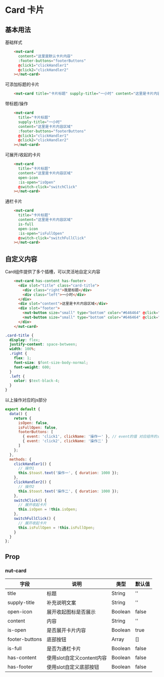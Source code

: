 # Card 卡片


## 基本用法

基础样式

```html
    <nut-card
      content="这里是默认卡片内容"
      :footer-buttons="footerButtons"
      @click1="clickHandler1"
      @click2="clickHandler2"
    ></nut-card>
```


可添加标题的卡片

```html
    <nut-card title="卡片标题" supply-title="一小时" content="这里是卡片内容区域"></nut-card>
```

带标题/操作
```html
    <nut-card
      title="卡片标题"
      supply-title="一小时"
      content="这里是卡片内容区域"
      :footer-buttons="footerButtons"
      @click1="clickHandler1"
      @click2="clickHandler2"
    ></nut-card>
```


可展开/收起的卡片

```html
    <nut-card
      title="卡片标题"
      content="这里是卡片内容区域"
      open-icon
      :is-open="isOpen"
      @switch-click="switchClick"
    ></nut-card>
```

通栏卡片

```html
    <nut-card
      title="卡片标题"
      content="这里是卡片内容区域"
      is-full
      open-icon
      :is-open="isFullOpen"
      @switch-click="switchFullClick"
    ></nut-card>
```
## 自定义内容
Card组件提供了多个插槽，可以灵活地自定义内容

```html
    <nut-card has-content has-footer>
      <div slot="title" class="card-title">
        <div class="right">我是标题</div>
        <div class="left">一小时</div>
      </div>
      <div slot="content">这里是卡片内容区域</div>
      <div slot="footer">
        <nut-button size="small" type="bottom" color="#646464" @click="clickHandler1">操作一</nut-button>
        <nut-button size="small" type="bottom" color="#646464" @click="clickHandler2">操作二</nut-button>
      </div>
    </nut-card>
```
```css
.card-title {
  display: flex;
  justify-content: space-between;
  width: 100%;
  .right {
    flex: 1;
    font-size: $font-size-body-normal;
    font-weight: 600;
  }
  .left {
    color: $text-black-4;
  }
}
```
以上操作对应的js部分
```javascript
export default {
  data() {
    return {
      isOpen: false,
      isFullOpen: false,
      footerButtons: [
        { event: 'click1', clickName: '操作一' }, // event的值 对应组件的点击事件 clickName为按钮显示的文案
        { event: 'click2', clickName: '操作二' }
      ]
    };
  },
  methods: {
    clickHandler1() {
      // 操作1
      this.$toast.text('操作一', { duration: 1000 });
    },
    clickHandler2() {
      // 操作2
      this.$toast.text('操作二', { duration: 1000 });
    },
    switchClick() {
      // 展开收起卡片
      this.isOpen = !this.isOpen;
    },
    switchFullClick() {
      // 展开收起卡片
      this.isFullOpen = !this.isFullOpen;
    }
  }
};
```


## Prop

### nut-card

| 字段    | 说明                                  | 类型   | 默认值                                                   |
|---------|---------------------------------------|--------|----------------------------------------------------------|
| title     | 标题 | String | '' |
| supply-title     | 补充说明文案 | String | '' |
| open-icon  | 展开收起图标是否展示 | Boolean | false |
| content  | 内容 | String  | '' |
| is-open  | 是否展开卡片内容 | Boolean  | true |
| footer-buttons  | 底部按钮 | Array  | [] |
| is-full  | 是否为通栏卡片 | Boolean  | false |
| has-content  | 使用slot自定义content内容 | Boolean  | false |
| has-footer  | 使用slot自定义底部按钮 | Boolean  | false |